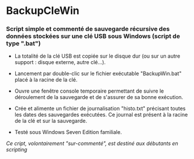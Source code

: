 # BackupCleWin

### Script simple et commenté de sauvegarde récursive des données stockées sur une clé USB sous Windows (script de type ".bat")

* La totalité de la clé USB est copiée sur le disque dur (ou sur un autre support : disque externe, autre clé...).

* Lancement par double-clic sur le fichier exécutable "BackupWin.bat" placé à la racine de la clé.

* Ouvre une fenêtre console temporaire permettant de suivre le déroulement de la sauvegarde et de s'assurer de sa bonne exécution.

* Crée et alimente un fichier de journalisation "histo.txt" précisant toutes les dates des sauvegardes exécutées. Ce journal est présent à la racine de la clé et sur la sauvegarde.

* Testé sous Windows Seven Edition familiale.

_Ce cript, volontairement "sur-commenté", est destiné aux débutants en scripting_
